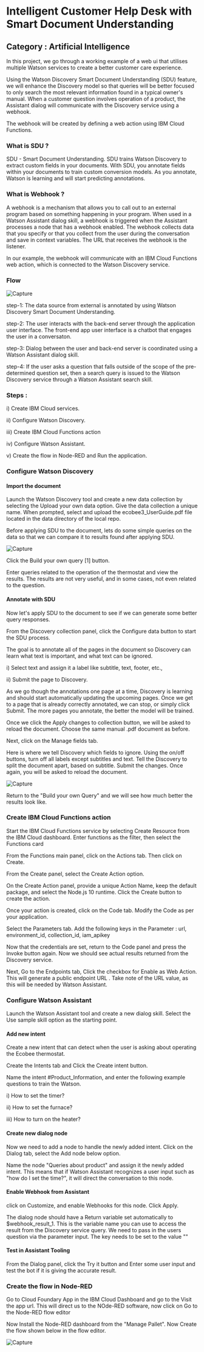 # Intelligent Customer Help Desk with Smart Document Understanding

## Category : Artificial  Intelligence

In this project, we go through a working example of a web ui that utilises multiple Watson services to create a better customer care experience.

Using the Watson Discovery Smart Document Understanding (SDU) feature, we will enhance the Discovery model so that queries will be better focused to only search the most relevant information found in a typical owner's manual. When a customer question involves operation of a product, the Assistant dialog will communicate with the Discovery service using a webhook.

The webhook will be created by defining a web action using IBM Cloud Functions.

### What is SDU ?

SDU - Smart Document Understanding. SDU trains Watson Discovery to extract custom fields in your documents. With SDU, you annotate fields within your documents to train custom conversion models. As you annotate, Watson is learning and will start predicting annotations. 

### What is Webhook ?

A webhook is a mechanism that allows you to call out to an external program based on something happening in your program. When used in a Watson Assistant dialog skill, a webhook is triggered when the Assistant processes a node that has a webhook enabled. The webhook collects data that you specify or that you collect from the user during the conversation and save in context variables. The URL that receives the webhook is the listener. 

In our example, the webhook will communicate with an IBM Cloud Functions web action, which is connected to the Watson Discovery service.

### Flow

![Capture](https://user-images.githubusercontent.com/64901867/81792927-55dc0580-9526-11ea-9339-8c817ecac130.PNG)

step-1: The  data  source  from  external  is  annotated  by  using  Watson  Discovery Smart  Document  Understanding.

step-2: The  user  interacts  with  the  back-end  server  through  the  application  user  interface. The  front-end  app  user  interface  is  a  chatbot  that  engages  the  user  in  a  conversaton.

step-3: Dialog  between  the  user  and  back-end  server is  coordinated  using  a  Watson  Assistant  dialog  skill.

step-4: If  the  user  asks  a  question  that  falls  outside  of  the  scope  of  the  pre-determined  question  set, then  a  search  query  is  issued  to  the  Watson  Discovery  service  through  a  Watson  Assistant  search  skill.

### Steps :

i) Create IBM Cloud services.

ii) Configure  Watson  Discovery.

iii) Create IBM Cloud Functions action

iv) Configure  Watson  Assistant.

v) Create the flow in Node-RED and Run the application.

### Configure Watson Discovery

#### Import the document

Launch the Watson Discovery tool and create a new data collection by selecting the Upload your own data option. Give the data collection a unique name. When prompted, select and upload the ecobee3_UserGuide.pdf file located in the data directory of the local repo.

Before applying SDU to the document, lets do some simple queries on the data so that we can compare it to results found after applying SDU.

![Capture](https://github.com/IBM/watson-discovery-sdu-with-assistant/blob/master/doc/source/images/disco-collection-panel-pre.png)

Click the Build your own query [1] button.

Enter queries related to the operation of the thermostat and view the results. The results are not very useful, and in some cases, not even related to the question.

#### Annotate with SDU 

Now let's apply SDU to the document to see if we can generate some better query responses.

From the Discovery collection panel, click the Configure data button to start the SDU process.

The goal is to annotate all of the pages in the document so Discovery can learn what text is important, and what text can be ignored.

i) Select text and assign it a label like subtitle, text, footer, etc.,

ii) Submit the page to Discovery.

As we go though the annotations one page at a time, Discovery is learning and should start automatically updating the upcoming pages. Once we get to a page that is already correctly annotated, we can stop, or simply click Submit. The more pages you annotate, the better the model will be trained.

Once we click the Apply changes to collection button, we will be asked to reload the document. Choose the same manual .pdf document as before.

Next, click on the Manage fields tab.

Here is where we tell Discovery which fields to ignore. Using the on/off buttons, turn off all labels except subtitles and text. Tell the Discovery to split the document apart, based on subtitle. Submit the changes. Once again, you will be asked to reload the document.

![Capture](https://github.com/IBM/watson-discovery-sdu-with-assistant/blob/master/doc/source/images/disco-collection-panel.png)

Return to the "Build your own Query" and we will see how much better the results look like.

### Create IBM Cloud Functions action

Start the IBM Cloud Functions service by selecting Create Resource from the IBM Cloud dashboard. Enter functions as the filter, then select the Functions card

From the Functions main panel, click on the Actions tab. Then click on Create.

From the Create panel, select the Create Action option.

On the Create Action panel, provide a unique Action Name, keep the default package, and select the Node.js 10 runtime. Click the Create button to create the action.

Once your action is created, click on the Code tab. Modify the Code as per your application.

Select the Parameters tab. Add the following keys in the Parameter : url, environment_id, collection_id, iam_apikey

Now that the credentials are set, return to the Code panel and press the Invoke button again. Now we should see actual results returned from the Discovery service.

Next, Go to the Endpoints tab, Click the checkbox for Enable as Web Action. This will generate a public endpoint URL . Take note of the URL value, as this will be needed by Watson Assistant.

### Configure Watson Assistant

Launch the Watson Assistant tool and create a new dialog skill. Select the Use sample skill option as the starting point. 

#### Add new intent

Create a new intent that can detect when the user is asking about operating the Ecobee thermostat.

Create the Intents tab and Click the Create intent button.

Name the intent #Product_Information, and enter the following example questions to train the Watson.

i) How to set the timer?

ii) How to set the furnace?

iii) How to turn on the heater?

#### Create new dialog node

Now we need to add a node to handle the newly added intent. Click on the Dialog tab, select the Add node below option. 

Name the node "Queries about product" and assign it the newly added intent. This means that if Watson Assistant recognizes a user input such as "how do I set the time?", it will direct the conversation to this node.

#### Enable Webhook from Assistant

click on Customize, and enable Webhooks for this node. Click Apply.

The dialog node should have a Return variable set automatically to $webhook_result_1. This is the variable name you can use to access the result from the Discovery service query. We need to pass in the users question via the parameter input. The key needs to be set to the value "<?input.text?>"

#### Test in Assistant Tooling

From the Dialog panel, click the Try it button and Enter some user input and test the bot if it is giving the accurate result.

### Create the flow in Node-RED 

Go to Cloud Foundary App in the IBM Cloud Dashboard and go to the Visit the app url. This will direct us to the NOde-RED software, now click on Go to the Node-RED flow editor

Now Install the Node-RED dashboard from the "Manage Pallet". Now Create the flow shown below in the flow editor.

![Capture](https://ishubot.eu-gb.mybluemix.net/red/#flow/7764455e.d3d65c)





